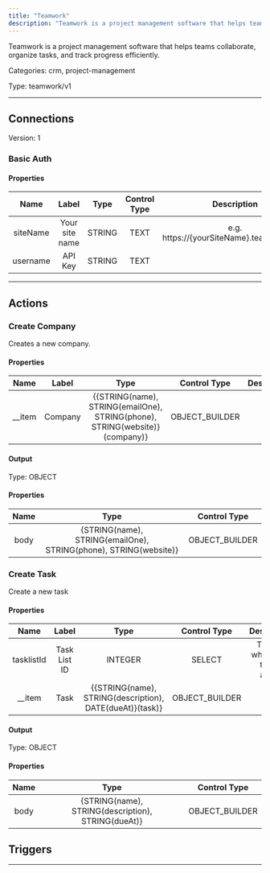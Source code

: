 ```yaml
---
title: "Teamwork"
description: "Teamwork is a project management software that helps teams collaborate, organize tasks, and track progress efficiently."
---
```


Teamwork is a project management software that helps teams collaborate, organize tasks, and track progress efficiently.


Categories: crm, project-management


Type: teamwork/v1

<hr />



## Connections

Version: 1


### Basic Auth

#### Properties

|      Name       |      Label     |     Type     |     Control Type     |     Description     |     Required        |
|:--------------:|:--------------:|:------------:|:--------------------:|:-------------------:|:-------------------:|
| siteName | Your site name | STRING | TEXT  |  e.g. https://{yourSiteName}.teamwork.com  |  true  |
| username | API Key | STRING | TEXT  |  | true  |





<hr />



## Actions


### Create Company
Creates a new company.

#### Properties

|      Name       |      Label     |     Type     |     Control Type     |     Description     |     Required        |
|:--------------:|:--------------:|:------------:|:--------------------:|:-------------------:|:-------------------:|
| __item | Company | {{STRING\(name), STRING\(emailOne), STRING\(phone), STRING\(website)}\(company)} | OBJECT_BUILDER  |  | null  |


#### Output



Type: OBJECT


#### Properties

|     Name     |     Type     |     Control Type     |
|:------------:|:------------:|:--------------------:|
| body | {STRING\(name), STRING\(emailOne), STRING\(phone), STRING\(website)} | OBJECT_BUILDER  |






### Create Task
Create a new task

#### Properties

|      Name       |      Label     |     Type     |     Control Type     |     Description     |     Required        |
|:--------------:|:--------------:|:------------:|:--------------------:|:-------------------:|:-------------------:|
| tasklistId | Task List ID | INTEGER | SELECT  |  Task list where new task is added  |  true  |
| __item | Task | {{STRING\(name), STRING\(description), DATE\(dueAt)}\(task)} | OBJECT_BUILDER  |  | null  |


#### Output



Type: OBJECT


#### Properties

|     Name     |     Type     |     Control Type     |
|:------------:|:------------:|:--------------------:|
| body | {STRING\(name), STRING\(description), STRING\(dueAt)} | OBJECT_BUILDER  |








## Triggers



<hr />

